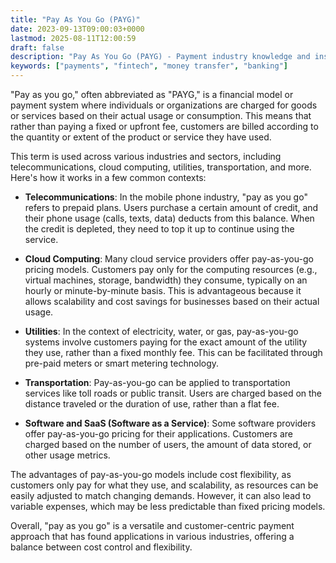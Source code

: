```yaml
---
title: "Pay As You Go (PAYG)"
date: 2023-09-13T09:00:03+0000
lastmod: 2025-08-11T12:00:59
draft: false
description: "Pay As You Go (PAYG) - Payment industry knowledge and insights"
keywords: ["payments", "fintech", "money transfer", "banking"]
---
```


"Pay as you go," often abbreviated as "PAYG," is a financial model or payment system where individuals or organizations are charged for goods or services based on their actual usage or consumption. This means that rather than paying a fixed or upfront fee, customers are billed according to the quantity or extent of the product or service they have used.

This term is used across various industries and sectors, including telecommunications, cloud computing, utilities, transportation, and more. Here's how it works in a few common contexts:

- **Telecommunications**: In the mobile phone industry, "pay as you go" refers to prepaid plans. Users purchase a certain amount of credit, and their phone usage (calls, texts, data) deducts from this balance. When the credit is depleted, they need to top it up to continue using the service.

- **Cloud Computing**: Many cloud service providers offer pay-as-you-go pricing models. Customers pay only for the computing resources (e.g., virtual machines, storage, bandwidth) they consume, typically on an hourly or minute-by-minute basis. This is advantageous because it allows scalability and cost savings for businesses based on their actual usage.

- **Utilities**: In the context of electricity, water, or gas, pay-as-you-go systems involve customers paying for the exact amount of the utility they use, rather than a fixed monthly fee. This can be facilitated through pre-paid meters or smart metering technology.

- **Transportation**: Pay-as-you-go can be applied to transportation services like toll roads or public transit. Users are charged based on the distance traveled or the duration of use, rather than a flat fee.

- **Software and SaaS (Software as a Service)**: Some software providers offer pay-as-you-go pricing for their applications. Customers are charged based on the number of users, the amount of data stored, or other usage metrics.

The advantages of pay-as-you-go models include cost flexibility, as customers only pay for what they use, and scalability, as resources can be easily adjusted to match changing demands. However, it can also lead to variable expenses, which may be less predictable than fixed pricing models.

Overall, "pay as you go" is a versatile and customer-centric payment approach that has found applications in various industries, offering a balance between cost control and flexibility.